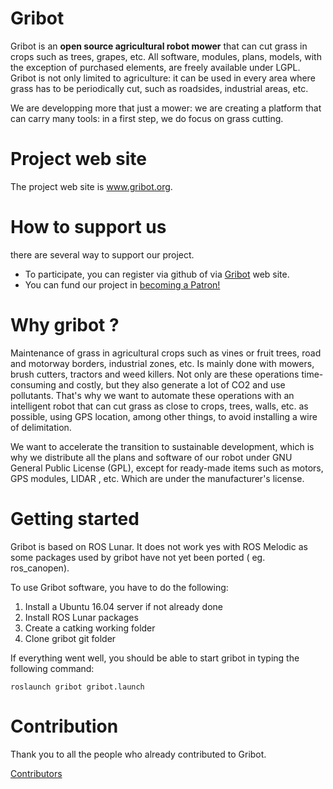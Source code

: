 # Gribot

Gribot is an **open source agricultural robot mower** that can cut grass in crops such as trees, grapes, etc. All software, modules, plans, models, with the exception of purchased elements, are freely available under LGPL.
Gribot is not only limited to agriculture: it can be used in every area where grass has to be periodically cut, such as 
roadsides, industrial areas, etc.

We are developping more that just a mower: we are creating a platform that can carry many tools: in a first step, we do focus on grass cutting.

# Project web site

The project web site is www.gribot.org.

# How to support us

there are several way to support our project.
* To participate, you can register via github of via <a href="https://gribot.org/i-would-like-to-participate/">Gribot</a> web site.
* You can fund our project in <a href="https://www.patreon.com/bePatron?u=11801662" data-patreon-widget-type="become-patron-button">becoming a Patron!</a>


# Why gribot ?

Maintenance of grass in agricultural crops such as vines or fruit trees, road and motorway borders,
industrial zones, etc. Is mainly done with mowers, brush cutters, tractors and weed killers. Not only
are these operations time-consuming and costly, but they also generate a lot of CO2 and use pollutants.
That's why we want to automate these operations with an intelligent robot that can cut grass as close
to crops, trees, walls, etc. as possible, using GPS location, among other things, to avoid installing a
wire of delimitation.

We want to accelerate the transition to sustainable development, which is why we distribute all the
plans and software of our robot under GNU General Public License (GPL), except for ready-made
items such as motors, GPS modules, LIDAR , etc. Which are under the manufacturer's license.

# Getting started 

Gribot is based on ROS Lunar. It does not work yes with ROS Melodic as some packages used by gribot have not yet been ported ( eg. ros_canopen).

To use Gribot software, you have to do the following:

1. Install a Ubuntu 16.04 server if not already done
2. Install ROS Lunar packages
3. Create a catking working folder
4. Clone gribot git folder

If everything went well, you should be able to start gribot in typing the following command:

```
roslaunch gribot gribot.launch
```

# Contribution

Thank you to all the people who already contributed to Gribot.

<a href="https://github.com/guycorbaz/gribot/graphs/contributors">Contributors</a>
